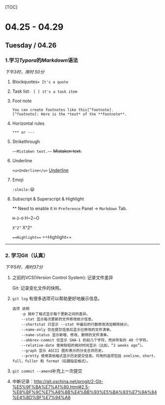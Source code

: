 [TOC]

# 04.25 - 04.29

## Tuesday / 04.26

### 1.学习*Typora*的*Markdown*语法

*下午3时，用时 50分*

1. Blockquotes`> It's a quote`

2. Task list`- [ ] it's a task item`

3. Foot note

   ```
   You can create footnotes like this[^footnote].
   [^footnote]: Here is the *text* of the **footnote**.
   ```

4. Horizontal rules

   `*** or --- ` 

5. Strikethrough

   `~~Mistaken text.~~` ~~Mistaken text.~~

6. Underline

   `<u>Underline</u>`  <u>Underline</u>

7. Emoji

   `:slmile:`:smiley:

8. Subscript & Superscript & Highlight

   ** Need to enable it in `Preference` Panel -> `Markdown` Tab.

   `H~2~O` H~2~O

   `X^2^` X^2^

   `==Highlight==` ==Highlight==


---

### 2. 学习Git（认真）

*下午5时，用时37分*

1. 之前的VCS(Version Control System): 记录文件差异

   Git: 记录变化文件的快照。

2. `git log` 有很多选项可以帮助更好地展示信息。

   ```
   选项 说明
       -p 按补丁格式显示每个更新之间的差异。
       --stat 显示每次更新的文件修改统计信息。
       --shortstat 只显示 --stat 中最后的行数修改添加移除统计。
       --name-only 仅在提交信息后显示已修改的文件清单。
       --name-status 显示新增、修改、删除的文件清单。
       --abbrev-commit 仅显示 SHA-1 的前几个字符，而非所有的 40 个字符。
       --relative-date 使用较短的相对时间显示（比如，“2 weeks ago”）。
       --graph 显示 ASCII 图形表示的分支合并历史。
       --pretty 使用其他格式显示历史提交信息。可用的选项包括 oneline，short，full，fuller 和 format（后跟指定格式）。
   ```

3. `git commit --amend`补充上一次提交

4. 中断记录：http://git.oschina.net/progit/2-Git-%E5%9F%BA%E7%A1%80.html#2.5-%E8%BF%9C%E7%A8%8B%E4%BB%93%E5%BA%93%E7%9A%84%E4%BD%BF%E7%94%A8

   ​

